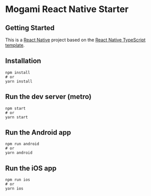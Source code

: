 # Mogami React Native Starter

## Getting Started

This is a [React Native](https://reactnative.dev) project based on the [React Native TypeScript template](https://github.com/react-native-community/react-native-template-typescript).

## Installation

```shell
npm install
# or
yarn install
```

## Run the dev server (metro)

```
npm start
# or
yarn start
```

## Run the Android app

```
npm run android
# or
yarn android
```

## Run the iOS app

```
npm run ios
# or
yarn ios
```
